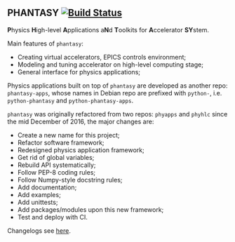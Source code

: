 ## PHANTASY [![Build Status](https://travis-ci.org/archman/phantasy.svg?branch=upstream)](https://travis-ci.org/archman/phantasy)

**P**hysics **H**igh-level **A**pplications a**N**d **T**oolkits for **A**ccelerator **SY**stem.

Main features of ``phantasy``:

- Creating virtual accelerators, EPICS controls environment;
- Modeling and tuning accelerator on high-level computing stage;
- General interface for physics applications;

Physics applications built on top of ``phantasy`` are developed as another
repo: ``phantasy-apps``, whose names in Debian repo are prefixed with
``python-``, i.e. ``python-phantasy`` and ``python-phantasy-apps``.

``phantasy`` was originally refactored from two repos: ``phyapps`` and ``phyhlc``
since the mid December of 2016, the major changes are:

- Create a new name for this project;
- Refactor software framework;
- Redesigned physics application framework;
- Get rid of global variables;
- Rebuild API systematically;
- Follow PEP-8 coding rules;
- Follow Numpy-style docstring rules;
- Add documentation;
- Add examples;
- Add unittests;
- Add packages/modules upon this new framework;
- Test and deploy with CI.

Changelogs see [here](changelogs.md).
